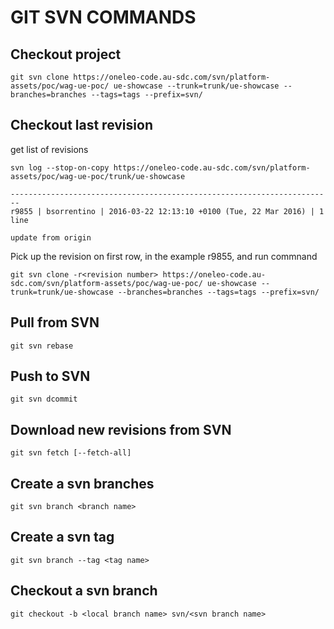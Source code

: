 
# GIT SVN COMMANDS



## Checkout project

```
git svn clone https://oneleo-code.au-sdc.com/svn/platform-assets/poc/wag-ue-poc/ ue-showcase --trunk=trunk/ue-showcase --branches=branches --tags=tags --prefix=svn/
```

## Checkout last revision

get list of revisions 
```
svn log --stop-on-copy https://oneleo-code.au-sdc.com/svn/platform-assets/poc/wag-ue-poc/trunk/ue-showcase

------------------------------------------------------------------------
r9855 | bsorrentino | 2016-03-22 12:13:10 +0100 (Tue, 22 Mar 2016) | 1 line

update from origin
```
Pick up the revision on first row, in the example r9855, and run commnand

```
git svn clone -r<revision number> https://oneleo-code.au-sdc.com/svn/platform-assets/poc/wag-ue-poc/ ue-showcase --trunk=trunk/ue-showcase --branches=branches --tags=tags --prefix=svn/
```

## Pull from SVN

```
git svn rebase
```

## Push to SVN

```
git svn dcommit
```

## Download new revisions from SVN

```
git svn fetch [--fetch-all]
```

## Create a svn branches

```
git svn branch <branch name>
```

## Create a svn tag

```
git svn branch --tag <tag name>
```

## Checkout a svn branch

```
git checkout -b <local branch name> svn/<svn branch name>
```
